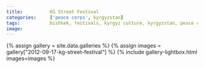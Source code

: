 ```yaml
---
title:			KG Street Festival
categories:		['peace corps', kyrgyzstan]
tags:			bishkek, festivals, kyrgyz culture, kyrgyzstan, peace corps, street festival
image:			
---
```


{% assign gallery = site.data.galleries %}
{% assign images = gallery["2012-09-17-kg-street-festival"] %}
{% include gallery-lightbox.html images=images %}
